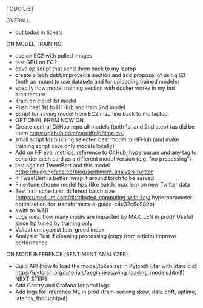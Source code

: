 TODO LIST

OVERALL
- put todos in tickets

ON MODEL TRAINING
- use on EC2 with pulled images
- test GPU on EC2
- develop script that send them back to my laptop
- create a tech debt/improvents section and add proposal of using S3 (both as mount to use datasets and for uploading trained models)
- specify how model training section with docker works in my bot architecture
- Train on cloud 1st model
- Push best 1st to HFHub and train 2nd model
- Script for saving model from EC2 machine back to mu laptop
- OPTIONAL FROM NOW ON
- Create central GitHub repo all models (both 1st and 2nd step) (as did be them https://github.com/cardiffnlp/timelms)
- small script for pushing selected best model to HFHub (and make training script save only models locally)
- Add on HF eval metrics, reference to GitHub, hyperparam and any tag to consider each card as a different model version (e.g. "no processing")
- test against TweetBert and this model https://huggingface.co/blog/sentiment-analysis-twitter
- If TweetBert is better, wrap it around torch to be served
- Fine-tune chosen model hps (like batch, max len) on new Twitter data
- Test lr+lr scheduler, different batch size (https://medium.com/distributed-computing-with-ray/
hyperparameter-optimization-for-transformers-a-guide-c4e32c6c989b)
- swith to W&B
- Logs idea: how many inputs are impacted by MAX_LEN in prod? Useful since hp tuned by training only
- Validation: against fear-greed index
- Analysis: Test if cleaning processing (copy from article) improve performance

ON MODE INFERENCE (SENTIMENT ANALYZER)
- Build API (how to load the model/tokenizer in Pytorch (.tar with state dict https://pytorch.org/tutorials/beginner/saving_loading_models.html))
NEXT STEPS
- Add Gantry and Grafana for prod logs
- Add logs for inference ML in prod (train-serving skew, data drift, uptime, latency, thorughtput) 
